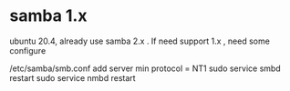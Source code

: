 # samba 1.x

ubuntu 20.4, already use samba 2.x . If need support 1.x , need some configure

/etc/samba/smb.conf add
server min protocol = NT1
sudo service smbd restart
sudo service nmbd restart